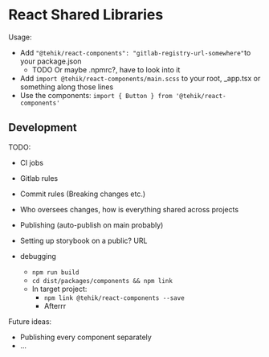 # React Shared Libraries

Usage:

- Add `"@tehik/react-components": "gitlab-registry-url-somewhere"`to your package.json
  - TODO Or maybe .npmrc?, have to look into it
- Add `import @tehik/react-components/main.scss` to your root, \_app.tsx or something along those lines
- Use the components: `import { Button } from '@tehik/react-components'`

## Development

TODO:

- CI jobs
- Gitlab rules
- Commit rules (Breaking changes etc.)
- Who oversees changes, how is everything shared across projects
- Publishing (auto-publish on main probably)
- Setting up storybook on a public? URL

- debugging
  - `npm run build`
  - `cd dist/packages/components && npm link`
  - In target project:
    - `npm link @tehik/react-components --save`
    - Afterrr

Future ideas:

- Publishing every component separately
- ...
